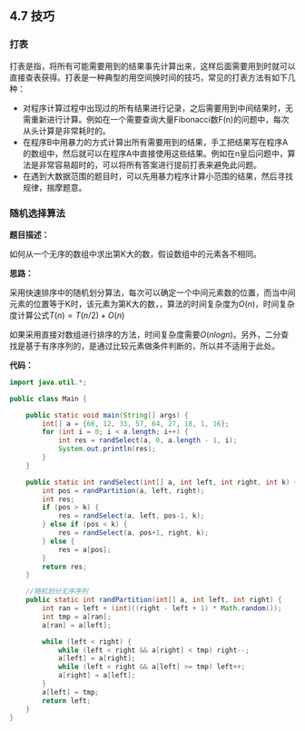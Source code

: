 ## 4.7 技巧

### 打表

打表是指，将所有可能需要用到的结果事先计算出来，这样后面需要用到时就可以直接查表获得。打表是一种典型的用空间换时间的技巧，常见的打表方法有如下几种：

* 对程序计算过程中出现过的所有结果进行记录，之后需要用到中间结果时，无需重新进行计算。例如在一个需要查询大量Fibonacci数F(n)的问题中，每次从头计算是非常耗时的。
* 在程序B中用暴力的方式计算出所有需要用到的结果，手工把结果写在程序A的数组中，然后就可以在程序A中直接使用这些结果。例如在n皇后问题中，算法是非常容易超时的，可以将所有答案进行提前打表来避免此问题。
* 在遇到大数据范围的题目时，可以先用暴力程序计算小范围的结果，然后寻找规律，揣摩题意。



### 随机选择算法

**题目描述：**

如何从一个无序的数组中求出第K大的数，假设数组中的元素各不相同。

**思路：**

采用快速排序中的随机划分算法，每次可以确定一个中间元素数的位置，而当中间元素的位置等于K时，该元素为第K大的数，，算法的时间复杂度为$O(n)$，时间复杂度计算公式$T(n) = T(n/2) + O(n)$

如果采用直接对数组进行排序的方法，时间复杂度需要$O(nlogn)$。另外，二分查找是基于有序序列的，是通过比较元素做条件判断的，所以并不适用于此处。

**代码：**

```java
import java.util.*;

public class Main {

    public static void main(String[] args) {
        int[] a = {66, 12, 33, 57, 64, 27, 18, 1, 16};
        for (int i = 0; i < a.length; i++) {
            int res = randSelect(a, 0, a.length - 1, i);
            System.out.println(res);
        }
    }

    public static int randSelect(int[] a, int left, int right, int k) {
        int pos = randPartition(a, left, right);
        int res;
        if (pos > k) {
            res = randSelect(a, left, pos-1, k);
        } else if (pos < k) {
            res = randSelect(a, pos+1, right, k);
        } else {
            res = a[pos];
        }
        return res;
    }

    //随机划分无序序列
    public static int randPartition(int[] a, int left, int right) {
        int ran = left + (int)((right - left + 1) * Math.random());
        int tmp = a[ran];
        a[ran] = a[left];

        while (left < right) {
            while (left < right && a[right] < tmp) right--;
            a[left] = a[right];
            while (left < right && a[left] >= tmp) left++;
            a[right] = a[left];
        }
        a[left] = tmp;
        return left;
    }
}
```

